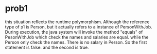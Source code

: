 # prob1 

this situation reflects the runtime polymorphism. Although the reference type of p1 is Person, but it actually refers to a instance of PersonWithJob. During execution, the java system will invoke the method "equals" of PesonWithJob which check the names and salaries are equal. while the Person only check the names. There is no salary in Person. So the first statement is false. and the second is true.